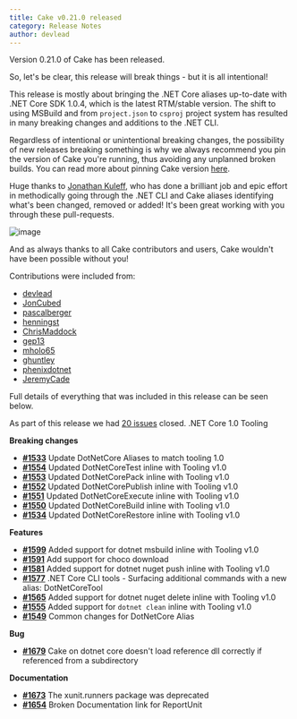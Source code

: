 ```yaml
---
title: Cake v0.21.0 released
category: Release Notes
author: devlead
---
```


Version 0.21.0 of Cake has been released.

So, let's be clear, this release will break things - but it is all intentional!

This release is mostly about bringing the .NET Core aliases up-to-date with .NET Core SDK 1.0.4, which is the latest RTM/stable version.
The shift to using MSBuild and from `project.json` to `csproj` project system has resulted in many breaking changes and additions to the .NET CLI.

Regardless of intentional or unintentional breaking changes, the possibility of new releases breaking something is why we always recommend you pin the version of Cake you're running, thus avoiding any unplanned broken builds. You can read more about pinning Cake version [here](http://cakebuild.net/docs/tutorials/pinning-cake-version).

Huge thanks to [Jonathan Kuleff](https://github.com/JonCubed), who has done a brilliant job and epic effort in methodically going through the .NET CLI and Cake aliases identifying what's been changed, removed or added! It's been great working with you through these pull-requests.

![image](https://user-images.githubusercontent.com/1647294/28214695-9a6aea90-68ab-11e7-810a-6324ccef154e.png)

And as always thanks to all Cake contributors and users, Cake wouldn't have been possible without you!

Contributions were included from:

- [devlead](https://github.com/devlead)
- [JonCubed](https://github.com/JonCubed)
- [pascalberger](https://github.com/pascalberger)
- [henningst](https://github.com/henningst)
- [ChrisMaddock](https://github.com/ChrisMaddock)
- [gep13](https://github.com/gep13)
- [mholo65](https://github.com/mholo65)
- [ghuntley](https://github.com/ghuntley)
- [phenixdotnet](https://github.com/phenixdotnet)
- [JeremyCade](https://github.com/JeremyCade)

Full details of everything that was included in this release can be seen below.

<!--excerpt-->

As part of this release we had [20 issues](https://github.com/cake-build/cake/issues?milestone=36&state=closed) closed.
.NET Core 1.0 Tooling

__Breaking changes__

- [__#1533__](https://github.com/cake-build/cake/issues/1533) Update DotNetCore Aliases to match tooling 1.0
- [__#1554__](https://github.com/cake-build/cake/pull/1554) Updated DotNetCoreTest inline with Tooling v1.0
- [__#1553__](https://github.com/cake-build/cake/pull/1553) Updated DotNetCorePack inline with Tooling v1.0
- [__#1552__](https://github.com/cake-build/cake/pull/1552) Updated DotNetCorePublish inline with Tooling v1.0
- [__#1551__](https://github.com/cake-build/cake/pull/1551) Updated DotNetCoreExecute inline with Tooling v1.0
- [__#1550__](https://github.com/cake-build/cake/pull/1550) Updated DotNetCoreBuild inline with Tooling v1.0
- [__#1534__](https://github.com/cake-build/cake/pull/1534) Updated DotNetCoreRestore inline with Tooling v1.0

__Features__

- [__#1599__](https://github.com/cake-build/cake/pull/1599) Added support for dotnet msbuild inline with Tooling v1.0
- [__#1591__](https://github.com/cake-build/cake/issues/1591) Add support for choco download
- [__#1581__](https://github.com/cake-build/cake/pull/1581) Added support for dotnet nuget push inline with Tooling v1.0
- [__#1577__](https://github.com/cake-build/cake/issues/1577) .NET Core CLI tools - Surfacing additional commands with a new alias: DotNetCoreTool
- [__#1565__](https://github.com/cake-build/cake/pull/1565) Added support for dotnet nuget delete inline with Tooling v1.0
- [__#1555__](https://github.com/cake-build/cake/pull/1555) Added support for `dotnet clean` inline with Tooling v1.0
- [__#1549__](https://github.com/cake-build/cake/pull/1549) Common changes for DotNetCore Alias

__Bug__

- [__#1679__](https://github.com/cake-build/cake/issues/1679) Cake on dotnet core doesn't load reference dll correctly if referenced from a subdirectory

__Documentation__

- [__#1673__](https://github.com/cake-build/cake/pull/1673) The xunit.runners package was deprecated
- [__#1654__](https://github.com/cake-build/cake/issues/1654) Broken Documentation link for ReportUnit
